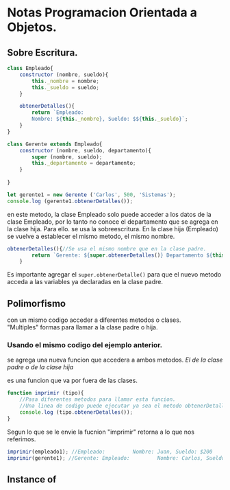 # Notas Programacion Orientada a Objetos. 
## Sobre Escritura.

```js
class Empleado{
    constructor (nombre, sueldo){
        this._nombre = nombre;
        this._sueldo = sueldo;
    }

    obtenerDetalles(){
        return `Empleado:
        Nombre: ${this._nombre}, Sueldo: $${this._sueldo}`;
    }
}

class Gerente extends Empleado{ 
    constructor (nombre, sueldo, departamento){
        super (nombre, sueldo);
        this._departamento = departamento;
    }
    
}

let gerente1 = new Gerente ('Carlos', 500, 'Sistemas');
console.log (gerente1.obtenerDetalles());
```
en este metodo, la clase Empleado solo puede acceder a los datos de la clase Empleado, por lo tanto no conoce el departamento que se agrega en la clase hija.
Para ello. se usa la sobreescritura. 
En la clase hija (Empleado) se vuelve a establecer el mismo metodo, el mismo nombre. 
```js
obtenerDetalles(){//Se usa el mismo nombre que en la clase padre. 
        return `Gerente: ${super.obtenerDetalles()} Departamento ${this._departamento}`;
    }
```
Es importante agregar el ```super.obtenerDetalle()``` para que el nuevo metodo acceda a las variables ya declaradas en la clase padre. 

## Polimorfismo
con un mismo codigo acceder a diferentes metodos o clases.  
"Multiples" formas para llamar a la clase padre o hija. 

### Usando el mismo codigo del ejemplo anterior. 
se agrega una nueva funcion que accedera a ambos metodos. _El de la clase padre o de la clase hija_

es una funcion que va por fuera de las clases. 
```js
function imprimir (tipo){
    //Pasa diferentes metodos para llamar esta funcion. 
    //Una linea de codigo puede ejecutar ya sea el metodo obtenerDetalle de la clase padre o de la clase hija. 
    console.log (tipo.obtenerDetalles());
}
```
Segun lo que se le envie la fucnion "imprimir" retorna a lo que nos referimos. 
```js
imprimir(empleado1); //Empleado:         Nombre: Juan, Sueldo: $200 
imprimir(gerente1); //Gerente: Empleado:         Nombre: Carlos, Sueldo: $500  Departamento Sistemas 
``` 

## Instance of